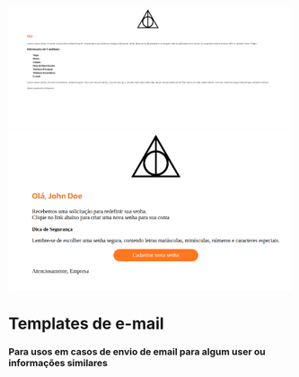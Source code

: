 ![Template de informações](image.png)
![Template de Reculperação de senha](image-1.png)

# Templates de e-mail
### Para usos em casos de envio de email para algum user ou informações similares
